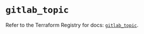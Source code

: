 # `gitlab_topic`

Refer to the Terraform Registry for docs: [`gitlab_topic`](https://registry.terraform.io/providers/gitlabhq/gitlab/17.7.0/docs/resources/topic).
